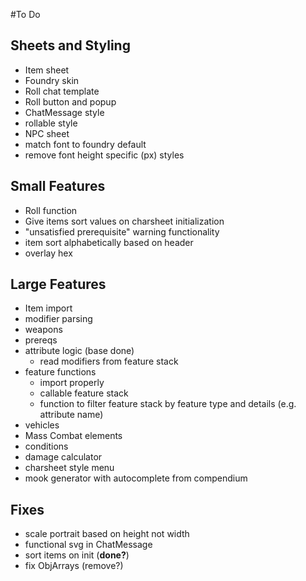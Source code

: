 
#To Do
## Sheets and Styling
- Item sheet
- Foundry skin
- Roll chat template
- Roll button and popup
- ChatMessage style
- rollable style
- NPC sheet
- match font to foundry default
- remove font height specific (px) styles
## Small Features 
- Roll function
- Give items sort values on charsheet initialization
- "unsatisfied prerequisite" warning functionality
- item sort alphabetically based on header
- overlay hex
## Large Features
- Item import
- modifier parsing
- weapons
- prereqs
- attribute logic (base done)
	- read modifiers from feature stack
- feature functions
	- import properly
	- callable feature stack
	- function to filter feature stack by feature type and details (e.g. attribute name)
- vehicles
- Mass Combat elements
- conditions
- damage calculator
- charsheet style menu
- mook generator with autocomplete from compendium
## Fixes
- scale portrait based on height not width
- functional svg in ChatMessage
- sort items on init (**done?**)
- fix ObjArrays (remove?)
